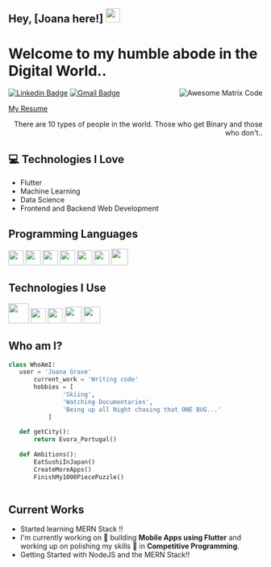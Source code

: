 ## Hey, [Joana here!]  <img src="https://media.giphy.com/media/hvRJCLFzcasrR4ia7z/giphy.gif" width="28px" height="28px">

<h1>Welcome to my humble abode in the Digital World..</h1> 

<img src = 'https://github.com/MarikIshtar007/MarikIshtar007/blob/master/images/matrix.gif' alt = 'Awesome Matrix Code' align='right'/>

[![Linkedin Badge](https://img.shields.io/badge/-joanagrave-blue?style=flat-square&logo=Linkedin&logoColor=white&link=https://www.linkedin.com/in/joana-grave)](https://www.linkedin.com/in/joana-grave/) [![Gmail Badge](https://img.shields.io/badge/-jotaylorgrave@gmail.com-c14438?style=flat-square&logo=Gmail&logoColor=white&link=mailto:jotaylorgrave@gmail.com)](mailto:jotaylorgrave@gmail.com)
<!-- <p align="left"> <img src="https://komarev.com/ghpvc/?username=MarikIshtar007" alt="MarikIshtar007" /> </p> -->
[My Resume](https://docs.google.com/document/d/1m1x11hMoN03_-gmz2i6Y3CggD6-yoCWZelx1mNfi4dM/edit?usp=sharing)

<div style="text-align: right">There are 10 types of people in the world. Those who get Binary and those who don't.. </div>

## :computer: Technologies I Love
* Flutter
* Machine Learning
* Data Science
* Frontend and Backend Web Development

<!-- <img src = "https://github-readme-stats.vercel.app/api/top-langs/?username=MarikIshtar007&layout=compact"> -->

## Programming Languages
<img src = 'https://github.com/MarikIshtar007/MarikIshtar007/blob/master/images/c-original.svg' width='30'/> <img src = 'https://github.com/MarikIshtar007/MarikIshtar007/blob/master/images/python2.png' height='30'/>  <img src = 'https://github.com/MarikIshtar007/MarikIshtar007/blob/master/images/html.svg' width='30'/> <img src='https://github.com/MarikIshtar007/MarikIshtar007/blob/master/images/java.svg' width='30'/> <img src = 'https://github.com/MarikIshtar007/MarikIshtar007/blob/master/images/css.svg' width='30'/> <img src = 'https://github.com/MarikIshtar007/MarikIshtar007/blob/master/images/js.svg' width='30'/> <img src = 'https://github.com/MarikIshtar007/MarikIshtar007/blob/master/images/bootstrap.svg' width='33'/>
 
 ## Technologies I Use
<img src = 'https://github.com/MarikIshtar007/MarikIshtar007/blob/master/images/django.svg' height='40'/> <img src = 'https://github.com/MarikIshtar007/MarikIshtar007/blob/master/images/flask.png' width='30'/> <img src = 'https://github.com/MarikIshtar007/MarikIshtar007/blob/master/images/git.svg' width='30'/> <img src = 'https://github.com/MarikIshtar007/MarikIshtar007/blob/master/images/nodejs.svg' width='33'/> <img src = 'https://github.com/MarikIshtar007/MarikIshtar007/blob/master/images/react.svg' width='33'/>
 
 ## Who am I?
 ```python
 class WhoAmI:
 	user = 'Joana Grave'
		current_work = 'Writing code'
		hobbies = [
				'Skiing',
				'Watching Documentaries',
				'Being up all Night chasing that ONE BUG...'
			]
	
	def getCity():
		return Evora_Portugal()
	
	def Ambitions():
		EatSushiInJapan()
		CreateMoreApps()
		FinishMy1000PiecePuzzle()
	
 ```
 
## Current Works
 * Started learning MERN Stack !!
 * I'm currently working on 🔭 building **Mobile Apps using Flutter** and working up on polishing my skills 🌱 in **Competitive Programming**.
 * Getting Started with NodeJS and the MERN Stack!!
 
<!-- ## Other Stuff
  - :octocat: [My Resume](https://docs.google.com/document/d/1m1x11hMoN03_-gmz2i6Y3CggD6-yoCWZelx1mNfi4dM/edit?usp=sharing) -->
